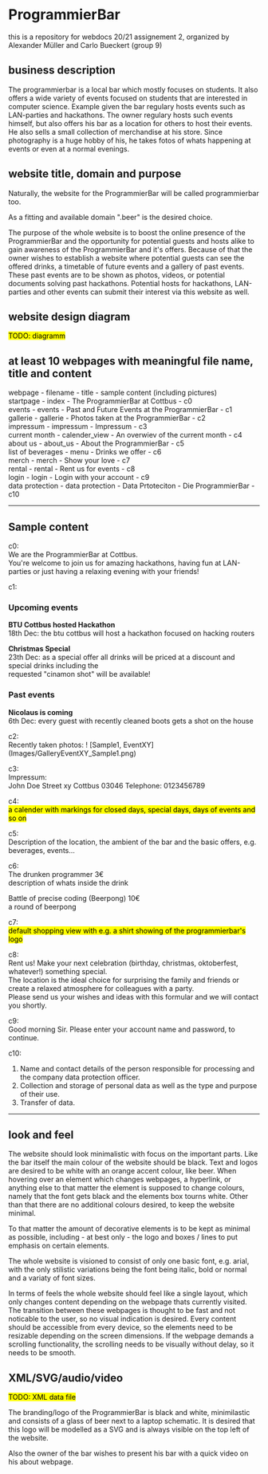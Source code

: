 # ProgrammierBar
this is a repository for webdocs 20/21 assignement 2, organized by Alexander Müller and Carlo Bueckert (group 9)

## business description
The programmierbar is a local bar which mostly focuses on students.
It also offers a wide variety of events focused on students that are interested in computer science.
Example given the bar regulary hosts events such as LAN-parties and hackathons.
The owner regulary hosts such events himself, but also offers his bar as a location for others to host their events.
He also sells a small collection of merchandise at his store.
Since photography is a huge hobby of his, he takes fotos of whats happening at events or even at a normal evenings.

## website title, domain and purpose
Naturally, the website for the ProgrammierBar will be called programmierbar too.

As a fitting and available domain ".beer" is the desired choice.

The purpose of the whole website is to boost the online presence of the ProgrammierBar and the opportunity for potential guests and hosts alike to gain awareness of the ProgrammierBar and it's offers.
Because of that the owner wishes to establish a website where potential guests can see the offered drinks, a timetable of future events and a gallery of past events.
These past events are to be shown as photos, videos, or potential documents solving past hackathons.
Potential hosts for hackathons, LAN-parties and other events can submit their interest via this website as well.

## website design diagram
<mark>TODO: diagramm</mark>

## at least 10 webpages with meaningful file name, title and content
webpage - filename - title - sample content (including pictures)  
startpage - index - The ProgrammierBar at Cottbus - c0  
events - events - Past and Future Events at the ProgrammierBar - c1  
gallerie - gallerie - Photos taken at the ProgrammierBar - c2  
impressum - impressum - Impressum - c3  
current month - calender\_view - An overwiev of the current month - c4  
about us - about\_us - About the ProgrammierBar - c5  
list of beverages - menu - Drinks we offer - c6  
merch - merch - Show your love - c7  
rental - rental - Rent us for events - c8  
login - login - Login with your account - c9  
data protection - data protection - Data Prtoteciton - Die ProgrammierBar - c10

-------
## Sample content

c0:  
We are the ProgrammierBar at Cottbus.  
You're welcome to join us for amazing hackathons, having fun at LAN-parties or just having a relaxing evening with your friends!  

c1:  
### Upcoming events  
**BTU Cottbus hosted Hackathon**  
18th Dec: the btu cottbus will host a hackathon focused on hacking routers  

**Christmas Special**  
23th Dec: as a special offer all drinks will be priced at a discount and special drinks including the  
requested "cinamon shot" will be available!

### Past events  
**Nicolaus is coming**  
6th Dec: every guest with recently cleaned boots gets a shot on the house  

c2:  
Recently taken photos:
! [Sample1, EventXY] (Images/GalleryEventXY_Sample1.png)

c3:  
Impressum:  
John Doe
Street xy
Cottbus 03046
Telephone: 0123456789  

c4:  
<mark> a calender with markings for closed days, special days, days of events and so on </mark>  

c5:  
Description of the location, the ambient of the bar and the basic offers, e.g. beverages, events...  

c6:  
The drunken programmer 3€  
description of whats inside the drink

Battle of precise coding (Beerpong) 10€  
a round of beerpong

c7:  
<mark> default shopping view with e.g. a shirt showing of the programmierbar's logo </mark>  

c8:  
Rent us! Make your next celebration (birthday, christmas, oktoberfest, whatever!) something special.  
The location is the ideal choice for surprising the family and friends or create a relaxed atmosphere for colleagues with a party.  
Please send us your wishes and ideas with this formular and we will contact you shortly.  

c9:  
Good morning Sir. Please enter your account name and password, to continue.  

c10:  
1) Name and contact details of the person responsible for processing and the company data protection officer.  
2) Collection and storage of personal data as well as the type and purpose of their use.  
3) Transfer of data.


-------

## look and feel
The website should look minimalistic with focus on the important parts.
Like the bar itself the main colour of the website should be black.
Text and logos are desired to be white with an orange accent colour, like beer.
When hovering over an element which changes webpages, a hyperlink, or anything else to that matter the element is supposed to change colours, namely that the font gets black and the elements box tourns white.
Other than that there are no additional colours desired, to keep the website minimal.

To that matter the amount of decorative elements is to be kept as minimal as possible, including - at best only - the logo and boxes / lines to put emphasis on certain elements.

The whole website is visioned to consist of only one basic font, e.g. arial, with the only stilistic variations being the font being italic, bold or normal and a variaty of font sizes.

In terms of feels the whole website should feel like a single layout, which only changes content depending on the webpage thats currently visited.
The transition between these webpages is thought to be fast and not noticable to the user, so no visual indication is desired.
Every content should be accessible from every device, so the elements need to be resizable depending on the screen dimensions.
If the webpage demands a scrolling functionality, the scrolling needs to be visually without delay, so it needs to be smooth.

## XML/SVG/audio/video
<mark>TODO: XML data file</mark>

The branding/logo of the ProgrammierBar is black and white, minimilastic and consists of a glass of beer next to a laptop schematic.
It is desired that this logo will be modelled as a SVG and is always visible on the top left of the website.

Also the owner of the bar wishes to present his bar with a quick video on his about webpage.

